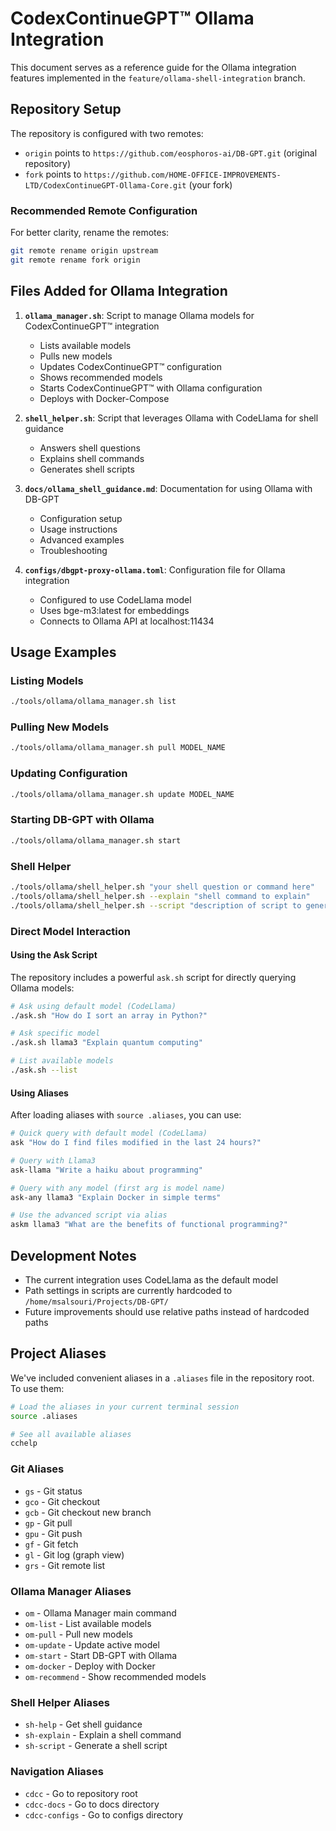 # CodexContinueGPT™ Ollama Integration

This document serves as a reference guide for the Ollama integration features implemented in the `feature/ollama-shell-integration` branch.

## Repository Setup

The repository is configured with two remotes:
- `origin` points to `https://github.com/eosphoros-ai/DB-GPT.git` (original repository)
- `fork` points to `https://github.com/HOME-OFFICE-IMPROVEMENTS-LTD/CodexContinueGPT-Ollama-Core.git` (your fork)

### Recommended Remote Configuration

For better clarity, rename the remotes:
```bash
git remote rename origin upstream
git remote rename fork origin
```

## Files Added for Ollama Integration

1. **`ollama_manager.sh`**: Script to manage Ollama models for CodexContinueGPT™ integration
   - Lists available models
   - Pulls new models
   - Updates CodexContinueGPT™ configuration
   - Shows recommended models
   - Starts CodexContinueGPT™ with Ollama configuration
   - Deploys with Docker-Compose

2. **`shell_helper.sh`**: Script that leverages Ollama with CodeLlama for shell guidance
   - Answers shell questions
   - Explains shell commands
   - Generates shell scripts

3. **`docs/ollama_shell_guidance.md`**: Documentation for using Ollama with DB-GPT
   - Configuration setup
   - Usage instructions
   - Advanced examples
   - Troubleshooting

4. **`configs/dbgpt-proxy-ollama.toml`**: Configuration file for Ollama integration
   - Configured to use CodeLlama model
   - Uses bge-m3:latest for embeddings
   - Connects to Ollama API at localhost:11434

## Usage Examples

### Listing Models
```bash
./tools/ollama/ollama_manager.sh list
```

### Pulling New Models
```bash
./tools/ollama/ollama_manager.sh pull MODEL_NAME
```

### Updating Configuration
```bash
./tools/ollama/ollama_manager.sh update MODEL_NAME
```

### Starting DB-GPT with Ollama
```bash
./tools/ollama/ollama_manager.sh start
```

### Shell Helper
```bash
./tools/ollama/shell_helper.sh "your shell question or command here"
./tools/ollama/shell_helper.sh --explain "shell command to explain"
./tools/ollama/shell_helper.sh --script "description of script to generate"
```

### Direct Model Interaction

#### Using the Ask Script
The repository includes a powerful `ask.sh` script for directly querying Ollama models:

```bash
# Ask using default model (CodeLlama)
./ask.sh "How do I sort an array in Python?"

# Ask specific model
./ask.sh llama3 "Explain quantum computing"

# List available models
./ask.sh --list
```

#### Using Aliases
After loading aliases with `source .aliases`, you can use:

```bash
# Quick query with default model (CodeLlama)
ask "How do I find files modified in the last 24 hours?"

# Query with Llama3
ask-llama "Write a haiku about programming"

# Query with any model (first arg is model name)
ask-any llama3 "Explain Docker in simple terms"

# Use the advanced script via alias
askm llama3 "What are the benefits of functional programming?"
```

## Development Notes

- The current integration uses CodeLlama as the default model
- Path settings in scripts are currently hardcoded to `/home/msalsouri/Projects/DB-GPT/`
- Future improvements should use relative paths instead of hardcoded paths

## Project Aliases

We've included convenient aliases in a `.aliases` file in the repository root. To use them:

```bash
# Load the aliases in your current terminal session
source .aliases

# See all available aliases
cchelp
```

### Git Aliases
- `gs` - Git status
- `gco` - Git checkout
- `gcb` - Git checkout new branch
- `gp` - Git pull
- `gpu` - Git push
- `gf` - Git fetch
- `gl` - Git log (graph view)
- `grs` - Git remote list

### Ollama Manager Aliases
- `om` - Ollama Manager main command
- `om-list` - List available models
- `om-pull` - Pull new models
- `om-update` - Update active model
- `om-start` - Start DB-GPT with Ollama
- `om-docker` - Deploy with Docker
- `om-recommend` - Show recommended models

### Shell Helper Aliases
- `sh-help` - Get shell guidance
- `sh-explain` - Explain a shell command
- `sh-script` - Generate a shell script

### Navigation Aliases
- `cdcc` - Go to repository root
- `cdcc-docs` - Go to docs directory
- `cdcc-configs` - Go to configs directory
